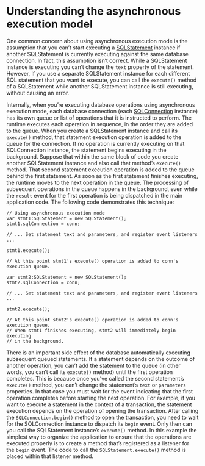 # Understanding the asynchronous execution model

<div>

One common concern about using asynchronous execution mode is the assumption
that you can’t start executing a
[SQLStatement](http://help.adobe.com/en_US/Flash/CS5/AS3LR/flash/data/SQLStatement.html)
instance if another SQLStatement is currently executing against the same
database connection. In fact, this assumption isn’t correct. While a
SQLStatement instance is executing you can’t change the `text` property of the
statement. However, if you use a separate SQLStatement instance for each
different SQL statement that you want to execute, you can call the `execute()`
method of a SQLStatement while another SQLStatement instance is still executing,
without causing an error.

Internally, when you’re executing database operations using asynchronous
execution mode, each database connection (each
[SQLConnection](http://help.adobe.com/en_US/Flash/CS5/AS3LR/flash/data/SQLConnection.html)
instance) has its own queue or list of operations that it is instructed to
perform. The runtime executes each operation in sequence, in the order they are
added to the queue. When you create a SQLStatement instance and call its
`execute()` method, that statement execution operation is added to the queue for
the connection. If no operation is currently executing on that SQLConnection
instance, the statement begins executing in the background. Suppose that within
the same block of code you create another SQLStatement instance and also call
that method’s `execute()` method. That second statement execution operation is
added to the queue behind the first statement. As soon as the first statement
finishes executing, the runtime moves to the next operation in the queue. The
processing of subsequent operations in the queue happens in the background, even
while the `result` event for the first operation is being dispatched in the main
application code. The following code demonstrates this technique:

    // Using asynchronous execution mode
    var stmt1:SQLStatement = new SQLStatement();
    stmt1.sqlConnection = conn;

    // ... Set statement text and parameters, and register event listeners ...

    stmt1.execute();

    // At this point stmt1's execute() operation is added to conn's execution queue.

    var stmt2:SQLStatement = new SQLStatement();
    stmt2.sqlConnection = conn;

    // ... Set statement text and parameters, and register event listeners ...

    stmt2.execute();

    // At this point stmt2's execute() operation is added to conn's execution queue.
    // When stmt1 finishes executing, stmt2 will immediately begin executing
    // in the background.

There is an important side effect of the database automatically executing
subsequent queued statements. If a statement depends on the outcome of another
operation, you can’t add the statement to the queue (in other words, you can’t
call its `execute()` method) until the first operation completes. This is
because once you’ve called the second statement’s `execute()` method, you can’t
change the statement’s `text` or `parameters` properties. In that case you must
wait for the event indicating that the first operation completes before starting
the next operation. For example, if you want to execute a statement in the
context of a transaction, the statement execution depends on the operation of
opening the transaction. After calling the `SQLConnection.begin()` method to
open the transaction, you need to wait for the SQLConnection instance to
dispatch its `begin` event. Only then can you call the SQLStatement instance’s
`execute()` method. In this example the simplest way to organize the application
to ensure that the operations are executed properly is to create a method that’s
registered as a listener for the `begin` event. The code to call the
`SQLStatement.execute()` method is placed within that listener method.

</div>

<div>

<div>

</div>

</div>
